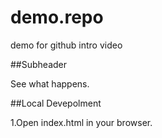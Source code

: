 # demo.repo
demo for github intro video


##Subheader

See what happens.


##Local Devepolment

1.Open index.html in your browser.